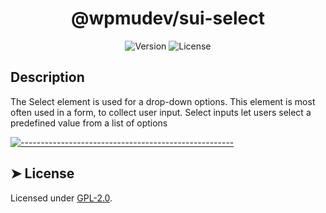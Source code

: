 <!-- ⚠️ This README has been generated from the file(s) "../../../blueprint.md" ⚠️--><h1 align="center">@wpmudev/sui-select</h1>

<div style="text-align: center;">
<img src="https://img.shields.io/badge/Version-0.0.1-blue.svg" alt="Version"> <img src="https://img.shields.io/badge/License-GPL-orange.svg" alt="License">
</div>
<h2> Description </h2> The Select element is used for a drop-down options. This element is most often used in a form, to collect user input. Select inputs let users select a predefined value from a list of options


[![-----------------------------------------------------](https://raw.githubusercontent.com/andreasbm/readme/master/assets/lines/colored.png)](#license)

## ➤ License
	
Licensed under [GPL-2.0](https://opensource.org/licenses/GPL-2.0).
